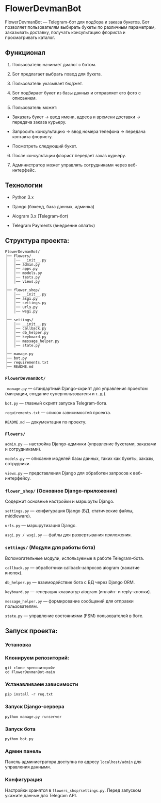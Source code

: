 # FlowerDevmanBot #

FlowerDevmanBot — Telegram-бот для подбора и заказа букетов. Бот позволяет пользователям выбирать букеты по различным параметрам, заказывать доставку, получать консультацию флориста и просматривать каталог.

## Функционал ##

1. Пользователь начинает диалог с ботом.

2. Бот предлагает выбрать повод для букета.

3. Пользователь указывает бюджет.

4. Бот подбирает букет из базы данных и отправляет его фото с описанием.

5. Пользователь может:

* Заказать букет → ввод имени, адреса и времени доставки → передача заказа курьеру.

* Запросить консультацию → ввод номера телефона → передача контакта флористу.

* Посмотреть следующий букет.

6. После консультации флорист передает заказ курьеру.

7. Администратор может управлять сотрудниками через веб-интерфейс.


## Технологии ##

* Python 3.x

* Django (бэкенд, база данных, админка)

* Aiogram 3.x (Telegram-бот)

* Telegram Payments (внедрение оплаты)

## Структура проекта: ##

```plaintext
FlowerDevmanBot/
│── Flowers/                  
│   │── __init__.py
│   │── admin.py              
│   │── apps.py
│   │── models.py             
│   │── tests.py
│   │── views.py              
│
│── flower_shop/              
│   │── __init__.py
│   │── asgi.py
│   │── settings.py           
│   │── urls.py               
│   │── wsgi.py
│
│── settings/                 
│   │── __init__.py
│   │── callback.py           
│   │── db_helper.py          
│   │── keyboard.py           
│   │── message_helper.py     
│   │── state.py              
│
│── manage.py                 
│── bot.py                    
│── requirements.txt          
│── README.md                 
```

### ```FlowerDevmanBot/``` ###

``` manage.py``` — стандартный Django-скрипт для управления проектом (миграции, создание суперпользователя и т. д.).

```bot.py``` — главный скрипт запуска Telegram-бота.

```requirements.txt``` — список зависимостей проекта.

```README.md``` — документация по проекту.

### ```Flowers/``` ### 


```admin.py``` — настройка Django-админки (управление букетами, заказами и сотрудниками).

```models.py``` — описание моделей базы данных, таких как букеты, заказы, сотрудники.

```views.py``` — представления Django для обработки запросов к веб-интерфейсу.

### ```flower_shop/``` (Основное Django-приложение)
Содержит основные настройки и маршруты Django.

```settings.py``` — конфигурация Django (БД, статические файлы, middleware).

```urls.py``` — маршрутизация Django.

```asgi.py / wsgi.py``` — файлы для развертывания приложения.

### ```settings/``` (Модули для работы бота)
Вспомогательные модули, используемые в работе Telegram-бота.

```callback.py``` — обработчики callback-запросов aiogram (нажатие кнопок).

```db_helper.py``` — взаимодействие бота с БД через Django ORM.

```keyboard.py``` — генерация клавиатур aiogram (инлайн- и reply-кнопки).

```message_helper.py``` — формирование сообщений для отправки пользователям.

```state.py``` — управление состояниями (FSM) пользователей в боте.

## Запуск проекта: ##
### Установка ###

### Клонируем репозиторий: ###
```
git clone <репозиторий>
cd FlowerDevmanBot-main
```

### Устанавливаем зависимости ###
```
pip install -r req.txt
```
### Запуск Django-сервера ###
```
python manage.py runserver
```

### Запуск бота ###
```
python bot.py
```

### Админ панель ###
Панель администратора доступна по адресу `localhost/admin` для управления данными.

### Конфигурация ###

Настройки хранятся в ```flowers_shop/settings.py```. Перед запуском укажите данные для Telegram API.
